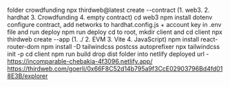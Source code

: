 folder crowdfunding
npx thirdweb@latest create --contract (1. web3. 2. hardhat 3. Crowdfunding 4. empty contract)
cd web3
npm install dotenv
configure contract, add networks to hardhat.config.js + account key in .env file and run deploy
npm run deploy
cd to root, mkdir client and cd client
npx thirdweb create --app (1. ./ 2. EVM 3. Vite 4. JavaScript)
npm install react-router-dom
npm install -D tailwindcss postcss autoprefixer
npx tailwindcss init -p
cd client
npm run build
drop dist folder into netlify
deployed url - https://incomparable-chebakia-4f3096.netlify.app/
https://thirdweb.com/goerli/0x66F8C52d14b795a9f3CcE02903796Bd4fd018E3B/explorer
